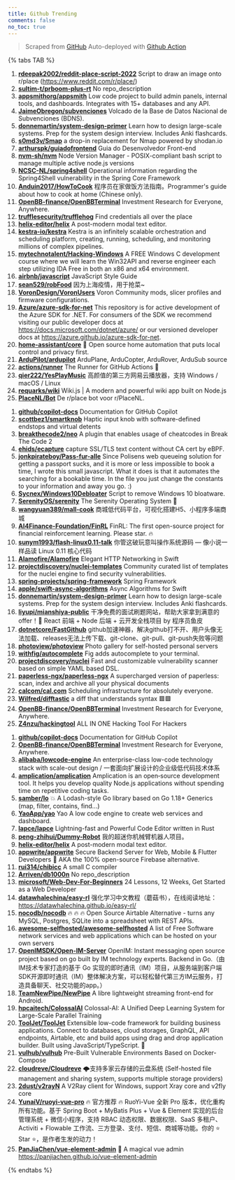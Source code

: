 ```yaml
---
title: Github Trending
comments: false
no_toc: true
---
```


> Scraped from [GitHub](https://github.com/trending)
Auto-deployed with [Github Action](https://docs.github.com/en/actions)

{% tabs TAB %}
<!-- tab Daily -->
1. [**rdeepak2002/reddit-place-script-2022**](https://github.com/rdeepak2002/reddit-place-script-2022)
Script to draw an image onto r/place (https://www.reddit.com/r/place/)
2. [**sultim-t/prboom-plus-rt**](https://github.com/sultim-t/prboom-plus-rt)
No repo_description
3. [**appsmithorg/appsmith**](https://github.com/appsmithorg/appsmith)
Low code project to build admin panels, internal tools, and dashboards. Integrates with 15+ databases and any API.
4. [**JaimeObregon/subvenciones**](https://github.com/JaimeObregon/subvenciones)
Volcado de la Base de Datos Nacional de Subvenciones (BDNS).
5. [**donnemartin/system-design-primer**](https://github.com/donnemartin/system-design-primer)
Learn how to design large-scale systems. Prep for the system design interview. Includes Anki flashcards.
6. [**s0md3v/Smap**](https://github.com/s0md3v/Smap)
a drop-in replacement for Nmap powered by shodan.io
7. [**arthurspk/guiadofrontend**](https://github.com/arthurspk/guiadofrontend)
Guia do Desenvolvedor Front-end
8. [**nvm-sh/nvm**](https://github.com/nvm-sh/nvm)
Node Version Manager - POSIX-compliant bash script to manage multiple active node.js versions
9. [**NCSC-NL/spring4shell**](https://github.com/NCSC-NL/spring4shell)
Operational information regarding the Spring4Shell vulnerability in the Spring Core Framework
10. [**Anduin2017/HowToCook**](https://github.com/Anduin2017/HowToCook)
程序员在家做饭方法指南。Programmer's guide about how to cook at home (Chinese only).
11. [**OpenBB-finance/OpenBBTerminal**](https://github.com/OpenBB-finance/OpenBBTerminal)
Investment Research for Everyone, Anywhere.
12. [**trufflesecurity/trufflehog**](https://github.com/trufflesecurity/trufflehog)
Find credentials all over the place
13. [**helix-editor/helix**](https://github.com/helix-editor/helix)
A post-modern modal text editor.
14. [**kestra-io/kestra**](https://github.com/kestra-io/kestra)
Kestra is an infinitely scalable orchestration and scheduling platform, creating, running, scheduling, and monitoring millions of complex pipelines.
15. [**mytechnotalent/Hacking-Windows**](https://github.com/mytechnotalent/Hacking-Windows)
A FREE Windows C development course where we will learn the Win32API and reverse engineer each step utilizing IDA Free in both an x86 and x64 environment.
16. [**airbnb/javascript**](https://github.com/airbnb/javascript)
JavaScript Style Guide
17. [**sean529/robFood**](https://github.com/sean529/robFood)
因为上海疫情，用于抢菜~
18. [**VoronDesign/VoronUsers**](https://github.com/VoronDesign/VoronUsers)
Voron Community mods, slicer profiles and firmware configurations.
19. [**Azure/azure-sdk-for-net**](https://github.com/Azure/azure-sdk-for-net)
This repository is for active development of the Azure SDK for .NET. For consumers of the SDK we recommend visiting our public developer docs at https://docs.microsoft.com/dotnet/azure/ or our versioned developer docs at https://azure.github.io/azure-sdk-for-net.
20. [**home-assistant/core**](https://github.com/home-assistant/core)
🏡 Open source home automation that puts local control and privacy first.
21. [**ArduPilot/ardupilot**](https://github.com/ArduPilot/ardupilot)
ArduPlane, ArduCopter, ArduRover, ArduSub source
22. [**actions/runner**](https://github.com/actions/runner)
The Runner for GitHub Actions 🚀
23. [**qier222/YesPlayMusic**](https://github.com/qier222/YesPlayMusic)
高颜值的第三方网易云播放器，支持 Windows / macOS / Linux
24. [**requarks/wiki**](https://github.com/requarks/wiki)
Wiki.js | A modern and powerful wiki app built on Node.js
25. [**PlaceNL/Bot**](https://github.com/PlaceNL/Bot)
De r/place bot voor r/PlaceNL.
<!-- endtab -->
<!-- tab Weekly -->
1. [**github/copilot-docs**](https://github.com/github/copilot-docs)
Documentation for GitHub Copilot
2. [**scottbez1/smartknob**](https://github.com/scottbez1/smartknob)
Haptic input knob with software-defined endstops and virtual detents
3. [**breakthecode2/neo**](https://github.com/breakthecode2/neo)
A plugin that enables usage of cheatcodes in Break The Code 2
4. [**ehids/ecapture**](https://github.com/ehids/ecapture)
capture SSL/TLS text content without CA cert by eBPF.
5. [**jonkpirateboy/Pass-fur-alle**](https://github.com/jonkpirateboy/Pass-fur-alle)
Since Polisens web queueing solution for getting a passport sucks, and it is more or less impossible to book a time, I wrote this small javascript. What it does is that it automates the searching for a bookable time. In the file you just change the constants to your information and away you go. :)
6. [**Sycnex/Windows10Debloater**](https://github.com/Sycnex/Windows10Debloater)
Script to remove Windows 10 bloatware.
7. [**SerenityOS/serenity**](https://github.com/SerenityOS/serenity)
The Serenity Operating System 🐞
8. [**wangyuan389/mall-cook**](https://github.com/wangyuan389/mall-cook)
商城低代码平台，可视化搭建H5、小程序多端商城
9. [**AI4Finance-Foundation/FinRL**](https://github.com/AI4Finance-Foundation/FinRL)
FinRL: The first open-source project for financial reinforcement learning. Please star. 🔥
10. [**sunym1993/flash-linux0.11-talk**](https://github.com/sunym1993/flash-linux0.11-talk)
你管这破玩意叫操作系统源码 — 像小说一样品读 Linux 0.11 核心代码
11. [**Alamofire/Alamofire**](https://github.com/Alamofire/Alamofire)
Elegant HTTP Networking in Swift
12. [**projectdiscovery/nuclei-templates**](https://github.com/projectdiscovery/nuclei-templates)
Community curated list of templates for the nuclei engine to find security vulnerabilities.
13. [**spring-projects/spring-framework**](https://github.com/spring-projects/spring-framework)
Spring Framework
14. [**apple/swift-async-algorithms**](https://github.com/apple/swift-async-algorithms)
Async Algorithms for Swift
15. [**donnemartin/system-design-primer**](https://github.com/donnemartin/system-design-primer)
Learn how to design large-scale systems. Prep for the system design interview. Includes Anki flashcards.
16. [**liyupi/mianshiya-public**](https://github.com/liyupi/mianshiya-public)
干净免费的面试刷题网站，帮助大家拿到满意的 offer！💎 React 前端 + Node 后端 + 云开发全栈项目 by 程序员鱼皮
17. [**dotnetcore/FastGithub**](https://github.com/dotnetcore/FastGithub)
github加速神器，解决github打不开、用户头像无法加载、releases无法上传下载、git-clone、git-pull、git-push失败等问题
18. [**photoview/photoview**](https://github.com/photoview/photoview)
Photo gallery for self-hosted personal servers
19. [**withfig/autocomplete**](https://github.com/withfig/autocomplete)
Fig adds autocomplete to your terminal.
20. [**projectdiscovery/nuclei**](https://github.com/projectdiscovery/nuclei)
Fast and customizable vulnerability scanner based on simple YAML based DSL.
21. [**paperless-ngx/paperless-ngx**](https://github.com/paperless-ngx/paperless-ngx)
A supercharged version of paperless: scan, index and archive all your physical documents
22. [**calcom/cal.com**](https://github.com/calcom/cal.com)
Scheduling infrastructure for absolutely everyone.
23. [**Wilfred/difftastic**](https://github.com/Wilfred/difftastic)
a diff that understands syntax 🟥🟩
24. [**OpenBB-finance/OpenBBTerminal**](https://github.com/OpenBB-finance/OpenBBTerminal)
Investment Research for Everyone, Anywhere.
25. [**Z4nzu/hackingtool**](https://github.com/Z4nzu/hackingtool)
ALL IN ONE Hacking Tool For Hackers
<!-- endtab -->
<!-- tab Monthly -->
1. [**github/copilot-docs**](https://github.com/github/copilot-docs)
Documentation for GitHub Copilot
2. [**OpenBB-finance/OpenBBTerminal**](https://github.com/OpenBB-finance/OpenBBTerminal)
Investment Research for Everyone, Anywhere.
3. [**alibaba/lowcode-engine**](https://github.com/alibaba/lowcode-engine)
An enterprise-class low-code technology stack with scale-out design / 一套面向扩展设计的企业级低代码技术体系
4. [**amplication/amplication**](https://github.com/amplication/amplication)
Amplication is an open‑source development tool. It helps you develop quality Node.js applications without spending time on repetitive coding tasks.
5. [**samber/lo**](https://github.com/samber/lo)
💥 A Lodash-style Go library based on Go 1.18+ Generics (map, filter, contains, find...)
6. [**YaoApp/yao**](https://github.com/YaoApp/yao)
Yao A low code engine to create web services and dashboard.
7. [**lapce/lapce**](https://github.com/lapce/lapce)
Lightning-fast and Powerful Code Editor written in Rust
8. [**peng-zhihui/Dummy-Robot**](https://github.com/peng-zhihui/Dummy-Robot)
我的超迷你机械臂机器人项目。
9. [**helix-editor/helix**](https://github.com/helix-editor/helix)
A post-modern modal text editor.
10. [**appwrite/appwrite**](https://github.com/appwrite/appwrite)
Secure Backend Server for Web, Mobile & Flutter Developers 🚀 AKA the 100% open-source Firebase alternative.
11. [**rui314/chibicc**](https://github.com/rui314/chibicc)
A small C compiler
12. [**Arriven/db1000n**](https://github.com/Arriven/db1000n)
No repo_description
13. [**microsoft/Web-Dev-For-Beginners**](https://github.com/microsoft/Web-Dev-For-Beginners)
24 Lessons, 12 Weeks, Get Started as a Web Developer
14. [**datawhalechina/easy-rl**](https://github.com/datawhalechina/easy-rl)
强化学习中文教程（蘑菇书），在线阅读地址：https://datawhalechina.github.io/easy-rl/
15. [**nocodb/nocodb**](https://github.com/nocodb/nocodb)
🔥 🔥 🔥 Open Source Airtable Alternative - turns any MySQL, Postgres, SQLite into a spreadsheet with REST APIs.
16. [**awesome-selfhosted/awesome-selfhosted**](https://github.com/awesome-selfhosted/awesome-selfhosted)
A list of Free Software network services and web applications which can be hosted on your own servers
17. [**OpenIMSDK/Open-IM-Server**](https://github.com/OpenIMSDK/Open-IM-Server)
OpenIM: Instant messaging open source project based on go built by IM technology experts. Backend in Go.（由IM技术专家打造的基于 Go 实现的即时通讯（IM）项目，从服务端到客户端SDK开源即时通讯（IM）整体解决方案，可以轻松替代第三方IM云服务，打造具备聊天、社交功能的app。）
18. [**TeamNewPipe/NewPipe**](https://github.com/TeamNewPipe/NewPipe)
A libre lightweight streaming front-end for Android.
19. [**hpcaitech/ColossalAI**](https://github.com/hpcaitech/ColossalAI)
Colossal-AI: A Unified Deep Learning System for Large-Scale Parallel Training
20. [**ToolJet/ToolJet**](https://github.com/ToolJet/ToolJet)
Extensible low-code framework for building business applications. Connect to databases, cloud storages, GraphQL, API endpoints, Airtable, etc and build apps using drag and drop application builder. Built using JavaScript/TypeScript. 🚀
21. [**vulhub/vulhub**](https://github.com/vulhub/vulhub)
Pre-Built Vulnerable Environments Based on Docker-Compose
22. [**cloudreve/Cloudreve**](https://github.com/cloudreve/Cloudreve)
🌩支持多家云存储的云盘系统 (Self-hosted file management and sharing system, supports multiple storage providers)
23. [**2dust/v2rayN**](https://github.com/2dust/v2rayN)
A V2Ray client for Windows, support Xray core and v2fly core
24. [**YunaiV/ruoyi-vue-pro**](https://github.com/YunaiV/ruoyi-vue-pro)
🔥 官方推荐 🔥 RuoYi-Vue 全新 Pro 版本，优化重构所有功能。基于 Spring Boot + MyBatis Plus + Vue & Element 实现的后台管理系统 + 微信小程序，支持 RBAC 动态权限、数据权限、SaaS 多租户、Activiti + Flowable 工作流、三方登录、支付、短信、商城等功能。你的 ⭐️ Star ⭐️，是作者生发的动力！
25. [**PanJiaChen/vue-element-admin**](https://github.com/PanJiaChen/vue-element-admin)
🎉 A magical vue admin https://panjiachen.github.io/vue-element-admin
<!-- endtab -->
{% endtabs %}

